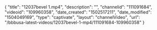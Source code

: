 {
    "title": "12037bevel 1.mp4",
    "description": "",
    "channelid": "111091684",
    "videoid": "109960358",
    "date_created": "1502517211",
    "date_modified": "1504049169",
    "type": "captivate",
    "layout": "channelVideo",
    "url": "\/bbbusa-latest-videos\/12037bevel-1-mp4\/111091684-109960358"
}